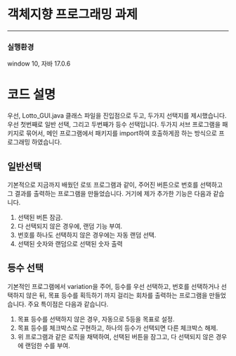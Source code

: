 # 객체지향 프로그래밍 과제

---
### 실행환경
window 10, 자바 17.0.6

# 코드 설명
우선, Lotto_GUI.java 클래스 파일을 진입점으로 두고, 두가지 선택지를 제시했습니다.
우선 첫번째로 일반 선택, 그리고 두번째가 등수 선택입니다. 두가지 서브 프로그램을 패키지로 묶어서, 메인 프로그램에서
패키지를 import하여 호출하게끔 하는 방식으로 프로그래밍 하였습니다.

## 일반선택
기본적으로 지금까지 배웠던 로또 프로그램과 같이, 주어진 버튼으로 번호를 선택하고 그 결과를 출력하는 프로그램을
만들었습니다. 거기에 제가  추가한 기능은 다음과 같습니다.

1. 선택된 버튼 잠금.
2. 다 선택되지 않은 경우에, 랜덤 기능 부여.
3. 번호를 하나도 선택하지 않은 경우에는 자동 랜덤 선택.
4. 선택된 숫자와 랜덤으로 선택된 숫자 출력

## 등수 선택
기본적인 프로그램에서 variation을 주어, 등수를 우선 선택하고, 번호를 선택하거나 선택하지 않은 뒤,
목표 등수를 획득하기 까지 걸리는 회차를 출력하는 프로그램을 만들었습니다. 주요 특이점은 다음과 같습니다.
1. 목표 등수를 선택하지 않은 경우, 자동으로 5등을 목표로 설정.
2. 목표 등수를 체크박스로 구현하고, 하나의 등수가 선택되면 다른 체크박스 해제.
3. 위 프로그램과 같은 로직을 채택하여, 선택된 버튼을 잠그고, 다 선택되지 않은 경우에 랜덤한 수를 부여.